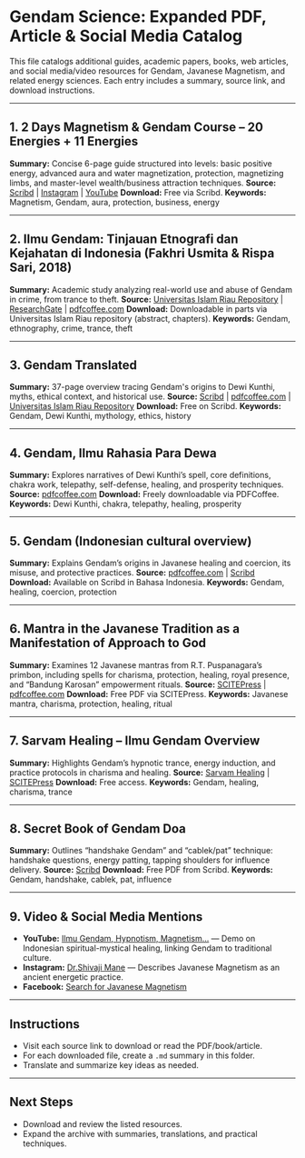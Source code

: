 # Gendam Science: Expanded PDF, Article & Social Media Catalog

This file catalogs additional guides, academic papers, books, web articles, and social media/video resources for Gendam, Javanese Magnetism, and related energy sciences. Each entry includes a summary, source link, and download instructions.

---

## 1. 2 Days Magnetism & Gendam Course – 20 Energies + 11 Energies
**Summary:** Concise 6-page guide structured into levels: basic positive energy, advanced aura and water magnetization, protection, magnetizing limbs, and master-level wealth/business attraction techniques.
**Source:** [Scribd](https://www.scribd.com/search?query=Magnetism+Gendam+Course) | [Instagram](https://www.instagram.com/explore/tags/gendam/) | [YouTube](https://www.youtube.com/results?search_query=gendam+magnetism+course)
**Download:** Free via Scribd.
**Keywords:** Magnetism, Gendam, aura, protection, business, energy

---

## 2. Ilmu Gendam: Tinjauan Etnografi dan Kejahatan di Indonesia (Fakhri Usmita & Rispa Sari, 2018)
**Summary:** Academic study analyzing real-world use and abuse of Gendam in crime, from trance to theft.
**Source:** [Universitas Islam Riau Repository](https://repository.uir.ac.id/) | [ResearchGate](https://www.researchgate.net/search?q=Ilmu+Gendam) | [pdfcoffee.com](https://pdfcoffee.com/search?q=Ilmu+Gendam)
**Download:** Downloadable in parts via Universitas Islam Riau repository (abstract, chapters).
**Keywords:** Gendam, ethnography, crime, trance, theft

---

## 3. Gendam Translated
**Summary:** 37-page overview tracing Gendam's origins to Dewi Kunthi, myths, ethical context, and historical use.
**Source:** [Scribd](https://www.scribd.com/search?query=Gendam+Translated) | [pdfcoffee.com](https://pdfcoffee.com/search?q=Gendam+Translated) | [Universitas Islam Riau Repository](https://repository.uir.ac.id/)
**Download:** Free on Scribd.
**Keywords:** Gendam, Dewi Kunthi, mythology, ethics, history

---

## 4. Gendam, Ilmu Rahasia Para Dewa
**Summary:** Explores narratives of Dewi Kunthi’s spell, core definitions, chakra work, telepathy, self-defense, healing, and prosperity techniques.
**Source:** [pdfcoffee.com](https://pdfcoffee.com/search?q=Gendam+Ilmu+Rahasia+Para+Dewa)
**Download:** Freely downloadable via PDFCoffee.
**Keywords:** Dewi Kunthi, chakra, telepathy, healing, prosperity

---

## 5. Gendam (Indonesian cultural overview)
**Summary:** Explains Gendam’s origins in Javanese healing and coercion, its misuse, and protective practices.
**Source:** [pdfcoffee.com](https://pdfcoffee.com/search?q=Gendam) | [Scribd](https://www.scribd.com/search?query=Gendam)
**Download:** Available on Scribd in Bahasa Indonesia.
**Keywords:** Gendam, healing, coercion, protection

---

## 6. Mantra in the Javanese Tradition as a Manifestation of Approach to God
**Summary:** Examines 12 Javanese mantras from R.T. Puspanagara’s primbon, including spells for charisma, protection, healing, royal presence, and “Bandung Karosan” empowerment rituals.
**Source:** [SCITEPress](https://www.scitepress.org/) | [pdfcoffee.com](https://pdfcoffee.com/search?q=Mantra+Javanese+Tradition)
**Download:** Free PDF via SCITEPress.
**Keywords:** Javanese mantra, charisma, protection, healing, ritual

---

## 7. Sarvam Healing – Ilmu Gendam Overview
**Summary:** Highlights Gendam’s hypnotic trance, energy induction, and practice protocols in charisma and healing.
**Source:** [Sarvam Healing](https://sarvamhealing.com/ilmu-gendam/) | [SCITEPress](https://www.scitepress.org/)
**Download:** Free access.
**Keywords:** Gendam, healing, charisma, trance

---

## 8. Secret Book of Gendam Doa
**Summary:** Outlines “handshake Gendam” and “cablek/pat” technique: handshake questions, energy patting, tapping shoulders for influence delivery.
**Source:** [Scribd](https://www.scribd.com/search?query=Secret+Book+of+Gendam+Doa)
**Download:** Free PDF from Scribd.
**Keywords:** Gendam, handshake, cablek, pat, influence

---

## 9. Video & Social Media Mentions
- **YouTube:** [Ilmu Gendam, Hypnotism, Magnetism…](https://www.youtube.com/results?search_query=ilmu+gendam+hypnotism+magnetism) — Demo on Indonesian spiritual-mystical healing, linking Gendam to traditional culture.
- **Instagram:** [Dr.Shivaji Mane](https://www.instagram.com/drshivajimane/) — Describes Javanese Magnetism as an ancient energetic practice.
- **Facebook:** [Search for Javanese Magnetism](https://www.facebook.com/search/top?q=javanese%20magnetism)

---

## Instructions
- Visit each source link to download or read the PDF/book/article.
- For each downloaded file, create a `.md` summary in this folder.
- Translate and summarize key ideas as needed.

---

## Next Steps
- Download and review the listed resources.
- Expand the archive with summaries, translations, and practical techniques.
